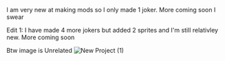 I am very new at making mods so I only made 1 joker. More coming soon I swear

Edit 1: I have made 4 more jokers but added 2 sprites and I'm still relativley new. More coming soon






Btw image is Unrelated
![New Project (1)](https://github.com/Aigengoku/Stupidity-the-mod/assets/171994276/22806a04-70a9-4c2d-bc43-0d0d14b174d3)
